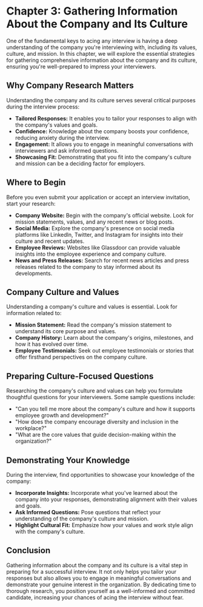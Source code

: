 Chapter 3: Gathering Information About the Company and Its Culture
==================================================================

One of the fundamental keys to acing any interview is having a deep understanding of the company you're interviewing with, including its values, culture, and mission. In this chapter, we will explore the essential strategies for gathering comprehensive information about the company and its culture, ensuring you're well-prepared to impress your interviewers.

Why Company Research Matters
----------------------------

Understanding the company and its culture serves several critical purposes during the interview process:

* **Tailored Responses:** It enables you to tailor your responses to align with the company's values and goals.
* **Confidence:** Knowledge about the company boosts your confidence, reducing anxiety during the interview.
* **Engagement:** It allows you to engage in meaningful conversations with interviewers and ask informed questions.
* **Showcasing Fit:** Demonstrating that you fit into the company's culture and mission can be a deciding factor for employers.

Where to Begin
--------------

Before you even submit your application or accept an interview invitation, start your research:

* **Company Website:** Begin with the company's official website. Look for mission statements, values, and any recent news or blog posts.
* **Social Media:** Explore the company's presence on social media platforms like LinkedIn, Twitter, and Instagram for insights into their culture and recent updates.
* **Employee Reviews:** Websites like Glassdoor can provide valuable insights into the employee experience and company culture.
* **News and Press Releases:** Search for recent news articles and press releases related to the company to stay informed about its developments.

Company Culture and Values
--------------------------

Understanding a company's culture and values is essential. Look for information related to:

* **Mission Statement:** Read the company's mission statement to understand its core purpose and values.
* **Company History:** Learn about the company's origins, milestones, and how it has evolved over time.
* **Employee Testimonials:** Seek out employee testimonials or stories that offer firsthand perspectives on the company culture.

Preparing Culture-Focused Questions
-----------------------------------

Researching the company's culture and values can help you formulate thoughtful questions for your interviewers. Some sample questions include:

* "Can you tell me more about the company's culture and how it supports employee growth and development?"
* "How does the company encourage diversity and inclusion in the workplace?"
* "What are the core values that guide decision-making within the organization?"

Demonstrating Your Knowledge
----------------------------

During the interview, find opportunities to showcase your knowledge of the company:

* **Incorporate Insights:** Incorporate what you've learned about the company into your responses, demonstrating alignment with their values and goals.
* **Ask Informed Questions:** Pose questions that reflect your understanding of the company's culture and mission.
* **Highlight Cultural Fit:** Emphasize how your values and work style align with the company's culture.

Conclusion
----------

Gathering information about the company and its culture is a vital step in preparing for a successful interview. It not only helps you tailor your responses but also allows you to engage in meaningful conversations and demonstrate your genuine interest in the organization. By dedicating time to thorough research, you position yourself as a well-informed and committed candidate, increasing your chances of acing the interview without fear.
